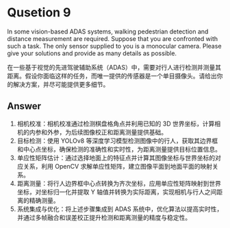 # Qusetion 9

In some vision-based ADAS systems, walking pedestrian detection and distance measurement are required. Suppose that you are confronted with such a task. The only sensor supplied to you is a monocular camera. Please give your solutions and provide as many details as possible.

在一些基于视觉的先进驾驶辅助系统（ADAS）中，需要对行人进行检测并测量其距离。假设你面临这样的任务，而唯一提供的传感器是一个单目摄像头。请给出你的解决方案，并尽可能提供更多细节。

## Answer

1. 相机校准：相机校准通过检测棋盘格角点并利用已知的 3D 世界坐标，计算相机的内参和外参，为后续图像校正和距离测量提供基础。
2. 目标检测：使用 YOLOv8 等深度学习模型检测图像中的行人，获取其边界框和中心点坐标，确保检测的准确性和实时性，为距离测量提供目标位置信息。
3. 单应性矩阵估计：通过选择地面上的特征点并计算其图像坐标与世界坐标的对应关系，利用 OpenCV 求解单应性矩阵，建立图像平面到地面平面的映射关系。
4. 距离测量：将行人边界框中心点转换为齐次坐标，应用单应性矩阵映射到世界坐标，对坐标归一化并提取 Y 轴值并转换为实际距离，实现相机与行人之间距离的精确测量。
5. 系统集成与优化：将上述步骤集成到 ADAS 系统中，优化算法以提高实时性，并通过多帧融合和误差校正提升检测和距离测量的精度与稳定性。